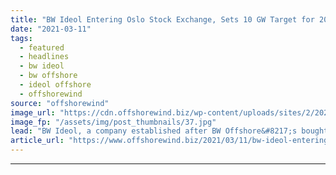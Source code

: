 ```yaml
---
title: "BW Ideol Entering Oslo Stock Exchange, Sets 10 GW Target for 2030"
date: "2021-03-11"
tags: 
  - featured
  - headlines
  - bw ideol
  - bw offshore
  - ideol offshore
  - offshorewind
source: "offshorewind"
image_url: "https://cdn.offshorewind.biz/wp-content/uploads/sites/2/2020/05/11110445/Ideol.jpg"
image_fp: "/assets/img/post_thumbnails/37.jpg"
lead: "BW Ideol, a company established after BW Offshore&#8217;s bought into the floating wind technology"
article_url: "https://www.offshorewind.biz/2021/03/11/bw-ideol-entering-oslo-stock-exchange-sets-10-gw-target-for-2030/"
---
```


---
